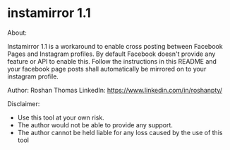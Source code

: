 # instamirror 1.1

About:

Instamirror 1.1 is a workaround to enable cross posting between Facebook Pages and Instagram profiles. By default Facebook 
doesn't provide any feature or API to enable this. Follow the instructions in this README and your facebook page posts 
shall automatically be mirrored on to your instagram profile.

Author:
Roshan Thomas
LinkedIn: https://www.linkedin.com/in/roshanpty/

Disclaimer:
- Use this tool at your own risk. 
- The author would not be able to provide any support.
- The author cannot be held liable for any loss caused by the use of this tool
